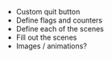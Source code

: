 * Custom quit button
* Define flags and counters
* Define each of the scenes
* Fill out the scenes
* Images / animations?
